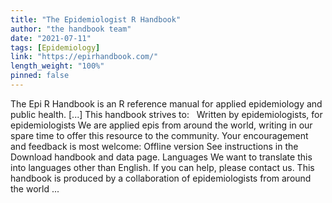 ```yaml
---
title: "The Epidemiologist R Handbook"
author: "the handbook team"
date: "2021-07-11"
tags: [Epidemiology]
link: "https://epirhandbook.com/"
length_weight: "100%"
pinned: false
---
```


The Epi R Handbook is an R reference manual for applied epidemiology and public health. [...] This handbook strives to:   Written by epidemiologists, for epidemiologists We are applied epis from around the world, writing in our spare time to offer this resource to the community. Your encouragement and feedback is most welcome: Offline version See instructions in the Download handbook and data page. Languages We want to translate this into languages other than English. If you can help, please contact us. This handbook is produced by a collaboration of epidemiologists from around the world ...
